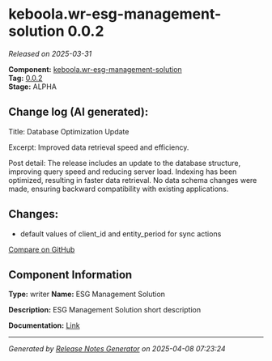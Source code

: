#  keboola.wr-esg-management-solution 0.0.2

_Released on 2025-03-31_

**Component:** [keboola.wr-esg-management-solution](https://github.com/keboola/component-esg)  
**Tag:** [0.0.2](https://github.com/keboola/component-esg/releases/tag/0.0.2)  
**Stage:** ALPHA


## Change log (AI generated):
Title: Database Optimization Update

Excerpt: Improved data retrieval speed and efficiency.

Post detail: The release includes an update to the database structure, improving query speed and reducing server load. Indexing has been optimized, resulting in faster data retrieval. No data schema changes were made, ensuring backward compatibility with existing applications.



## Changes:



- default values of client_id and entity_period for sync actions 



[Compare on GitHub](https://github.com/keboola/component-esg/compare/0.0.1...0.0.2)



## Component Information
**Type:** writer
**Name:** ESG Management Solution

**Description:** ESG Management Solution short description


**Documentation:** [Link](https://github.com/keboola/component-esg/blob/master/README.md)



---
_Generated by [Release Notes Generator](https://github.com/keboola/release-notes-generator)
on 2025-04-08 07:23:24_